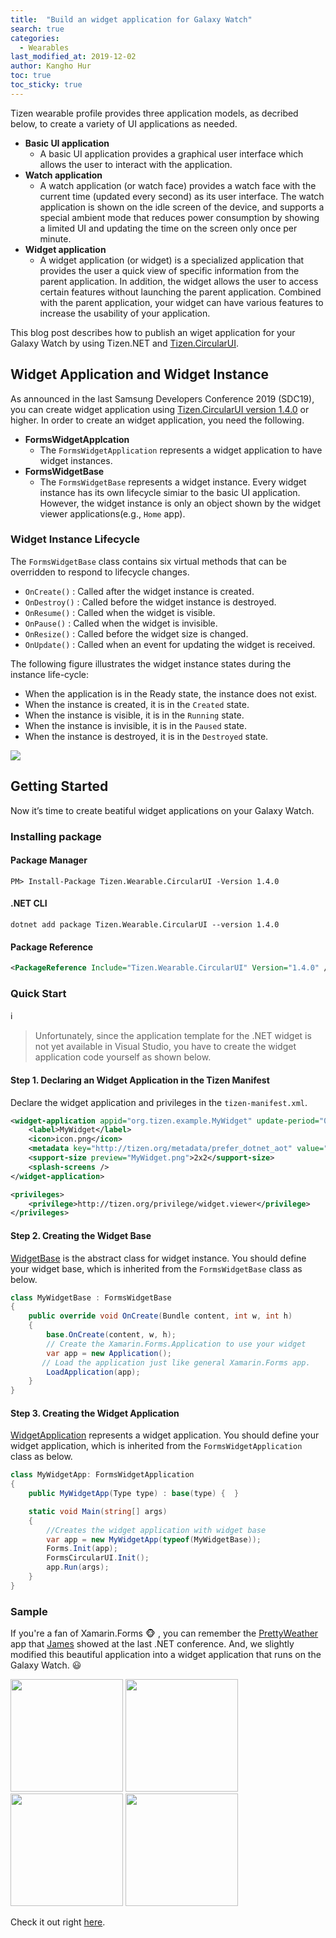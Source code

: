 ```yaml
---
title:  "Build an widget application for Galaxy Watch"
search: true
categories:
  - Wearables
last_modified_at: 2019-12-02
author: Kangho Hur
toc: true
toc_sticky: true
---
```


Tizen wearable profile provides three application models, as decribed below, to create a variety of UI applications as needed.

- **Basic UI application**
  - A basic UI application provides a graphical user interface which allows the user to interact with the application.
- **Watch application**
  - A watch application (or watch face) provides a watch face with the current time (updated every second) as its user interface. The watch application is shown on the idle screen of the device, and supports a special ambient mode that reduces power consumption by showing a limited UI and updating the time on the screen only once per minute.
- **Widget application**
  - A widget application (or widget) is a specialized application that provides the user a quick view of specific information from the parent application. In addition, the widget allows the user to access certain features without launching the parent application. Combined with the parent application, your widget can have various features to increase the usability of your application.

This blog post describes how to publish an wiget application for your Galaxy Watch by using Tizen.NET and [Tizen.CircularUI](https://github.com/Samsung/Tizen.CircularUI).

## Widget Application and Widget Instance

As announced in the last Samsung Developers Conference 2019 (SDC19), you can create widget application using [Tizen.CircularUI version 1.4.0](https://www.nuget.org/packages/Tizen.Wearable.CircularUI/1.4.0) or higher.
In order to create an widget application, you need the following.

 - **FormsWidgetApplcation**
   - The `FormsWidgetApplication` represents a widget application to have widget instances.
 - **FormsWidgetBase**
   - The `FormsWidgetBase` represents a widget instance. Every widget instance has its own lifecycle simiar to the basic UI application. However, the widget instance is only an object shown by the widget viewer applications(e.g., `Home` app). 

### Widget Instance Lifecycle

The `FormsWidgetBase` class contains six virtual methods that can be overridden to respond to lifecycle changes.
 - `OnCreate()` : Called after the widget instance is created.
 - `OnDestroy()` : Called before the widget instance is destroyed.
 - `OnResume()` : Called when the widget is visible.
 - `OnPause()` : Called when the widget is invisible.
 - `OnResize()` : Called before the widget size is changed.
 - `OnUpdate()` : Called when an event for updating the widget is received.

The following figure illustrates the widget instance states during the instance life-cycle:
 - When the application is in the Ready state, the instance does not exist.
 - When the instance is created, it is in the `Created` state.
 - When the instance is visible, it is in the `Running` state.
 - When the instance is invisible, it is in the `Paused` state.
 - When the instance is destroyed, it is in the `Destroyed` state.

<img src="https://user-images.githubusercontent.com/1029134/69931572-1fc43f80-150b-11ea-96ec-a0e4532f1e4d.png">

## Getting Started
Now it’s time to create beatiful widget applications on your Galaxy Watch.

### Installing package 
#### Package Manager
```
PM> Install-Package Tizen.Wearable.CircularUI -Version 1.4.0
```
#### .NET CLI
```
dotnet add package Tizen.Wearable.CircularUI --version 1.4.0
```
#### Package Reference
```xml
<PackageReference Include="Tizen.Wearable.CircularUI" Version="1.4.0" />
```

### Quick Start
ℹ️ 
> Unfortunately, since the application template for the .NET widget is not yet available in Visual Studio, you have to create the widget application code yourself as shown below.

#### Step 1. Declaring an Widget Application in the Tizen Manifest
Declare the widget application and privileges in the `tizen-manifest.xml`.
```xml
<widget-application appid="org.tizen.example.MyWidget" update-period="0" exec="MyWidget.dll" type="dotnet">
    <label>MyWidget</label>
    <icon>icon.png</icon>
    <metadata key="http://tizen.org/metadata/prefer_dotnet_aot" value="true" />
    <support-size preview="MyWidget.png">2x2</support-size>
    <splash-screens />
</widget-application>

<privileges>
    <privilege>http://tizen.org/privilege/widget.viewer</privilege>
</privileges>
```

#### Step 2. Creating the Widget Base
[WidgetBase](https://samsung.github.io/TizenFX/latest/api/Tizen.Applications.WidgetBase.html) is the abstract class for widget instance. You should define your widget base, which is inherited from the ```FormsWidgetBase``` class as below. 
```cs
class MyWidgetBase : FormsWidgetBase
{
    public override void OnCreate(Bundle content, int w, int h)
    {
        base.OnCreate(content, w, h);
        // Create the Xamarin.Forms.Application to use your widget
        var app = new Application(); 
       // Load the application just like general Xamarin.Forms app.
        LoadApplication(app);
    }
}
```

#### Step 3. Creating the Widget Application
[WidgetApplication](https://samsung.github.io/TizenFX/latest/api/Tizen.Applications.WidgetApplication.html) represents a widget application. You should define your widget application, which is inherited from the ```FormsWidgetApplication``` class as below. 
```cs
class MyWidgetApp: FormsWidgetApplication
{
    public MyWidgetApp(Type type) : base(type) {  }

    static void Main(string[] args)
    {
        //Creates the widget application with widget base
        var app = new MyWidgetApp(typeof(MyWidgetBase));
        Forms.Init(app);
        FormsCircularUI.Init();
        app.Run(args);
    }
}
```

### Sample
If you're a fan of Xamarin.Forms :monkey_face: , you can remember the [PrettyWeather](https://github.com/jamesmontemagno/app-pretty-weather) app that [James](https://github.com/jamesmontemagno/) showed at the last .NET conference.
And, we slightly modified this beautiful application into a widget application that runs on the Galaxy Watch. :smiley:

<img src="https://github.com/rookiejava/sdc2019-tizen-net/raw/master/demo/GalaxyWatch/PrettyWeatherWidget/Screen_SanJose.png" width=180/> <img src="https://github.com/rookiejava/sdc2019-tizen-net/raw/master/demo/GalaxyWatch/PrettyWeatherWidget/Screen_Seoul.png" width=180/> <img src="https://github.com/rookiejava/sdc2019-tizen-net/raw/master/demo/GalaxyWatch/PrettyWeatherWidget/Screen_Boston.png" width=180/> <img src="https://github.com/rookiejava/sdc2019-tizen-net/raw/master/demo/GalaxyWatch/PrettyWeatherWidget/Screen_CityList.png" width=180/>

Check it out right [here](https://github.com/rookiejava/sdc2019-tizen-net/tree/master/demo/GalaxyWatch/PrettyWeatherWidget).
